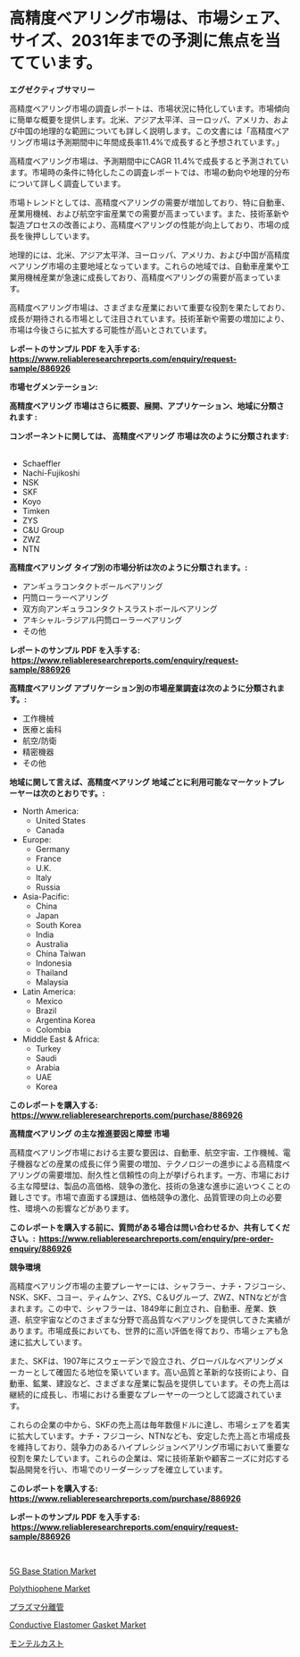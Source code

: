 <p><h1>高精度ベアリング市場は、市場シェア、サイズ、2031年までの予測に焦点を当てています。</h1></p><p><strong>エグゼクティブサマリー</strong></p>
<p><p>高精度ベアリング市場の調査レポートは、市場状況に特化しています。市場傾向に簡単な概要を提供します。北米、アジア太平洋、ヨーロッパ、アメリカ、および中国の地理的な範囲についても詳しく説明します。この文書には「高精度ベアリング市場は予測期間中に年間成長率11.4%で成長すると予想されています。」</p><p>高精度ベアリング市場は、予測期間中にCAGR 11.4%で成長すると予測されています。市場時の条件に特化したこの調査レポートでは、市場の動向や地理的分布について詳しく調査しています。</p><p>市場トレンドとしては、高精度ベアリングの需要が増加しており、特に自動車、産業用機械、および航空宇宙産業での需要が高まっています。また、技術革新や製造プロセスの改善により、高精度ベアリングの性能が向上しており、市場の成長を後押ししています。</p><p>地理的には、北米、アジア太平洋、ヨーロッパ、アメリカ、および中国が高精度ベアリング市場の主要地域となっています。これらの地域では、自動車産業や工業用機械産業が急速に成長しており、高精度ベアリングの需要が高まっています。</p><p>高精度ベアリング市場は、さまざまな産業において重要な役割を果たしており、成長が期待される市場として注目されています。技術革新や需要の増加により、市場は今後さらに拡大する可能性が高いとされています。</p></p>
<p><strong>レポートのサンプル PDF を入手する: <a href="https://www.reliableresearchreports.com/enquiry/request-sample/886926">https://www.reliableresearchreports.com/enquiry/request-sample/886926</a></strong></p>
<p><strong>市場セグメンテーション:</strong></p>
<p><strong> 高精度ベアリング 市場はさらに概要、展開、アプリケーション、地域に分類されます :</strong></p>
<p><strong>コンポーネントに関しては、 高精度ベアリング 市場は次のように分類されます: &nbsp;</strong></p>
<p><ul><li>Schaeffler</li><li>Nachi-Fujikoshi</li><li>NSK</li><li>SKF</li><li>Koyo</li><li>Timken</li><li>ZYS</li><li>C&U Group</li><li>ZWZ</li><li>NTN</li></ul></p>
<p><strong> 高精度ベアリング タイプ別の市場分析は次のように分類されます。:</strong></p>
<p><ul><li>アンギュラコンタクトボールベアリング</li><li>円筒ローラーベアリング</li><li>双方向アンギュラコンタクトスラストボールベアリング</li><li>アキシャル-ラジアル円筒ローラーベアリング</li><li>その他</li></ul></p>
<p><strong>レポートのサンプル PDF を入手する: &nbsp;<a href="https://www.reliableresearchreports.com/enquiry/request-sample/886926">https://www.reliableresearchreports.com/enquiry/request-sample/886926</a></strong></p>
<p><strong> 高精度ベアリング アプリケーション別の市場産業調査は次のように分類されます。:</strong></p>
<p><ul><li>工作機械</li><li>医療と歯科</li><li>航空/防衛</li><li>精密機器</li><li>その他</li></ul></p>
<p><strong>地域に関して言えば、高精度ベアリング 地域ごとに利用可能なマーケットプレーヤーは次のとおりです。:</strong></p>
<p><ul>
    <li>
        North America:
        <ul>
            <li>United States</li>
            <li>Canada</li>
        </ul>
    </li>
    <li>
        Europe:
        <ul>
            <li>Germany</li>
            <li>France</li>
            <li>U.K.</li>
            <li>Italy</li>
            <li>Russia</li>
        </ul>
    </li>
    <li>
        Asia-Pacific:
        <ul>
            <li>China</li>
            <li>Japan</li>
            <li>South Korea</li>
            <li>India</li>
            <li>Australia</li>
            <li>China Taiwan</li>
            <li>Indonesia</li>
            <li>Thailand</li>
            <li>Malaysia</li>
        </ul>
    </li>
    <li>
        Latin America:
        <ul>
            <li>Mexico</li>
            <li>Brazil</li>
            <li>Argentina Korea</li>
            <li>Colombia</li>
        </ul>
    </li>
    <li>
        Middle East & Africa:
        <ul>
            <li>Turkey</li>
            <li>Saudi</li>
            <li>Arabia</li>
            <li>UAE</li>
            <li>Korea</li>
        </ul>
    </li>
    </ul></p>
<p><strong>このレポートを購入する: &nbsp;<a href="https://www.reliableresearchreports.com/purchase/886926">https://www.reliableresearchreports.com/purchase/886926</a></strong></p>
<p><strong>高精度ベアリング の主な推進要因と障壁 市場</strong></p>
<p><p>高精度ベアリング市場における主要な要因は、自動車、航空宇宙、工作機械、電子機器などの産業の成長に伴う需要の増加、テクノロジーの進歩による高精度ベアリングの需要増加、耐久性と信頼性の向上が挙げられます。一方、市場における主な障壁は、製品の高価格、競争の激化、技術の急速な進歩に追いつくことの難しさです。市場で直面する課題は、価格競争の激化、品質管理の向上の必要性、環境への影響などがあります。</p></p>
<p><strong>このレポートを購入する前に、質問がある場合は問い合わせるか、共有してください。:&nbsp; <a href="https://www.reliableresearchreports.com/enquiry/pre-order-enquiry/886926">https://www.reliableresearchreports.com/enquiry/pre-order-enquiry/886926</a></strong></p>
<p><strong>競争環境</strong></p>
<p><p>高精度ベアリング市場の主要プレーヤーには、シャフラー、ナチ・フジコーシ、NSK、SKF、コヨー、ティムケン、ZYS、C＆Uグループ、ZWZ、NTNなどが含まれます。この中で、シャフラーは、1849年に創立され、自動車、産業、鉄道、航空宇宙などのさまざまな分野で高品質なベアリングを提供してきた実績があります。市場成長においても、世界的に高い評価を得ており、市場シェアも急速に拡大しています。</p><p>また、SKFは、1907年にスウェーデンで設立され、グローバルなベアリングメーカーとして確固たる地位を築いています。高い品質と革新的な技術により、自動車、鉱業、建設など、さまざまな産業に製品を提供しています。その売上高は継続的に成長し、市場における重要なプレーヤーの一つとして認識されています。</p><p>これらの企業の中から、SKFの売上高は毎年数億ドルに達し、市場シェアを着実に拡大しています。ナチ・フジコーシ、NTNなども、安定した売上高と市場成長を維持しており、競争力のあるハイプレシジョンベアリング市場において重要な役割を果たしています。これらの企業は、常に技術革新や顧客ニーズに対応する製品開発を行い、市場でのリーダーシップを確立しています。</p></p>
<p><strong>このレポートを購入する: &nbsp; <a href="https://www.reliableresearchreports.com/purchase/886926">https://www.reliableresearchreports.com/purchase/886926</a></strong></p>
<p><strong>レポートのサンプル PDF を入手する: &nbsp;<a href="https://www.reliableresearchreports.com/enquiry/request-sample/886926">https://www.reliableresearchreports.com/enquiry/request-sample/886926</a></strong><strong></strong></p>
<p>&nbsp;</p>
<p><p><a href="https://view.publitas.com/reportprime-1/5g-base-station-market-a-comprehensive-report-of-its-market-share-growth-trends-2024-2031/">5G Base Station Market</a></p><p><a href="https://simplistic-meeting-7ee.notion.site/Polythiophene-Market-Size-Growing-and-Forecasted-for-period-from-2024-2031-and-provides-complete-m-ad2a4efad46245a9b821a7ab4db8bec8">Polythiophene Market</a></p><p><a href="https://github.com/cbigkbh02719/Market-Research-Report-List-1/blob/main/542132516209.md">プラズマ分離管</a></p><p><a href="https://skillful-vermicelli-b89.notion.site/Conductive-Elastomer-Gasket-Market-with-the-goal-of-estimating-the-market-size-and-future-growth-pot-e1dc47f5722b4b198cba434e0a1ea97d">Conductive Elastomer Gasket Market</a></p><p><a href="https://github.com/ReganWisoky2023/Market-Research-Report-List-1/blob/main/177400216210.md">モンテルカスト</a></p></p>